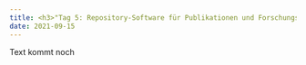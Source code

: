 ```yaml
---
title: <h3>"Tag 5: Repository-Software für Publikationen und Forschungsdaten"</h3>
date: 2021-09-15
---
```


Text kommt noch

 

